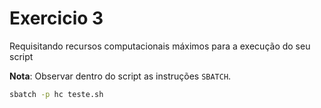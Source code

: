 # Exercicio 3

Requisitando recursos computacionais máximos para a execução do seu script

**Nota**: Observar dentro do script as instruções `SBATCH`.

```bash
sbatch -p hc teste.sh
```
